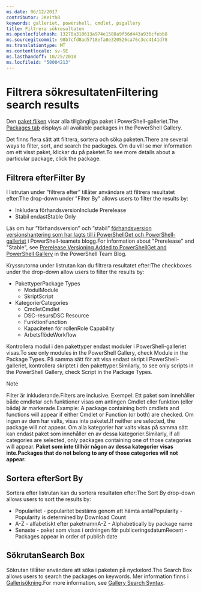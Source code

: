 ```yaml
---
ms.date: 06/12/2017
contributor: JKeithB
keywords: galleriet, powershell, cmdlet, psgallery
title: Filtrera sökresultaten
ms.openlocfilehash: 13270a310613a974e1588a9f56d443a936cfebb8
ms.sourcegitcommit: 98b7cfd8ad5718efa8e320526ca76c3cc4141d78
ms.translationtype: MT
ms.contentlocale: sv-SE
ms.lasthandoff: 10/25/2018
ms.locfileid: "50004213"
---
```

# <a name="filtering-search-results"></a><span data-ttu-id="957e4-103">Filtrera sökresultaten</span><span class="sxs-lookup"><span data-stu-id="957e4-103">Filtering search results</span></span>

<span data-ttu-id="957e4-104">Den [paket fliken](https://www.powershellgallery.com/packages) visar alla tillgängliga paket i PowerShell-galleriet.</span><span class="sxs-lookup"><span data-stu-id="957e4-104">The [Packages tab](https://www.powershellgallery.com/packages) displays all available packages in the PowerShell Gallery.</span></span>

<span data-ttu-id="957e4-105">Det finns flera sätt att filtrera, sortera och söka paketen.</span><span class="sxs-lookup"><span data-stu-id="957e4-105">There are several ways to filter, sort, and search the packages.</span></span>
<span data-ttu-id="957e4-106">Om du vill se mer information om ett visst paket, klickar du på paketet.</span><span class="sxs-lookup"><span data-stu-id="957e4-106">To see more details about a particular package, click the package.</span></span>

## <a name="filter-by"></a><span data-ttu-id="957e4-107">Filtrera efter</span><span class="sxs-lookup"><span data-stu-id="957e4-107">Filter By</span></span>

<span data-ttu-id="957e4-108">I listrutan under ”filtrera efter” tillåter användare att filtrera resultatet efter:</span><span class="sxs-lookup"><span data-stu-id="957e4-108">The drop-down under "Filter By" allows users to filter the results by:</span></span>
- <span data-ttu-id="957e4-109">Inkludera förhandsversion</span><span class="sxs-lookup"><span data-stu-id="957e4-109">Include Prerelease</span></span>
- <span data-ttu-id="957e4-110">Stabil endast</span><span class="sxs-lookup"><span data-stu-id="957e4-110">Stable Only</span></span>

<span data-ttu-id="957e4-111">Läs om hur ”förhandsversion” och ”stabil” [förhandsversion versionshantering som har lagts till i PowerShellGet och PowerShell-galleriet](https://blogs.msdn.microsoft.com/powershell/2017/12/05/prerelease-versioning-added-to-powershellget-and-powershell-gallery/) i PowerShell-teamets blogg.</span><span class="sxs-lookup"><span data-stu-id="957e4-111">For information about "Prerelease" and "Stable", see [Prerelease Versioning Added to PowerShellGet and PowerShell Gallery](https://blogs.msdn.microsoft.com/powershell/2017/12/05/prerelease-versioning-added-to-powershellget-and-powershell-gallery/) in the PowerShell Team Blog.</span></span>

<span data-ttu-id="957e4-112">Kryssrutorna under listrutan kan du filtrera resultatet efter:</span><span class="sxs-lookup"><span data-stu-id="957e4-112">The checkboxes under the drop-down allow users to filter the results by:</span></span>
- <span data-ttu-id="957e4-113">Pakettyper</span><span class="sxs-lookup"><span data-stu-id="957e4-113">Package Types</span></span>
  - <span data-ttu-id="957e4-114">Modul</span><span class="sxs-lookup"><span data-stu-id="957e4-114">Module</span></span>
  - <span data-ttu-id="957e4-115">Skript</span><span class="sxs-lookup"><span data-stu-id="957e4-115">Script</span></span>
- <span data-ttu-id="957e4-116">Kategorier</span><span class="sxs-lookup"><span data-stu-id="957e4-116">Categories</span></span>
  - <span data-ttu-id="957e4-117">Cmdlet</span><span class="sxs-lookup"><span data-stu-id="957e4-117">Cmdlet</span></span>
  - <span data-ttu-id="957e4-118">DSC-resurs</span><span class="sxs-lookup"><span data-stu-id="957e4-118">DSC Resource</span></span>
  - <span data-ttu-id="957e4-119">Funktion</span><span class="sxs-lookup"><span data-stu-id="957e4-119">Function</span></span>
  - <span data-ttu-id="957e4-120">Kapaciteten för rollen</span><span class="sxs-lookup"><span data-stu-id="957e4-120">Role Capability</span></span>
  - <span data-ttu-id="957e4-121">Arbetsflöde</span><span class="sxs-lookup"><span data-stu-id="957e4-121">Workflow</span></span>

<span data-ttu-id="957e4-122">Kontrollera modul i den pakettyper endast moduler i PowerShell-galleriet visas.</span><span class="sxs-lookup"><span data-stu-id="957e4-122">To see only modules in the PowerShell Gallery, check Module in the Package Types.</span></span>
<span data-ttu-id="957e4-123">På samma sätt för att visa endast skript i PowerShell-galleriet, kontrollera skriptet i den pakettyper.</span><span class="sxs-lookup"><span data-stu-id="957e4-123">Similarly, to see only scripts in the PowerShell Gallery, check Script in the Package Types.</span></span>

> [!NOTE]
> <span data-ttu-id="957e4-124">Filter är inkluderande.</span><span class="sxs-lookup"><span data-stu-id="957e4-124">Filters are inclusive.</span></span>
> <span data-ttu-id="957e4-125">Exempel: Ett paket som innehåller både cmdletar och funktioner visas om antingen Cmdlet eller funktion (eller båda) är markerade.</span><span class="sxs-lookup"><span data-stu-id="957e4-125">Example: A package containing both cmdlets and functions will appear if either Cmdlet or Function (or both) are checked.</span></span>
> <span data-ttu-id="957e4-126">Om ingen av dem har valts, visas inte paketet.</span><span class="sxs-lookup"><span data-stu-id="957e4-126">If neither are selected, the package will not appear.</span></span>
> <span data-ttu-id="957e4-127">Om alla kategorier har valts visas på samma sätt kan endast paket som innehåller en av dessa kategorier.</span><span class="sxs-lookup"><span data-stu-id="957e4-127">Similarly, if all categories are selected, only packages containing one of those categories will appear.</span></span>
> <span data-ttu-id="957e4-128">**Paket som inte tillhör någon av dessa kategorier visas inte.**</span><span class="sxs-lookup"><span data-stu-id="957e4-128">**Packages that do not belong to any of those categories will not appear.**</span></span>

## <a name="sort-by"></a><span data-ttu-id="957e4-129">Sortera efter</span><span class="sxs-lookup"><span data-stu-id="957e4-129">Sort By</span></span>

<span data-ttu-id="957e4-130">Sortera efter listrutan kan du sortera resultaten efter:</span><span class="sxs-lookup"><span data-stu-id="957e4-130">The Sort By drop-down allows users to sort the results by:</span></span>
- <span data-ttu-id="957e4-131">Popularitet - popularitet bestäms genom att hämta antal</span><span class="sxs-lookup"><span data-stu-id="957e4-131">Popularity - Popularity is determined by Download Count</span></span>
- <span data-ttu-id="957e4-132">A-Z - alfabetiskt efter paketnamn</span><span class="sxs-lookup"><span data-stu-id="957e4-132">A-Z - Alphabetically by package name</span></span>
- <span data-ttu-id="957e4-133">Senaste - paket som visas i ordningen för publiceringsdatum</span><span class="sxs-lookup"><span data-stu-id="957e4-133">Recent - Packages appear in order of publish date</span></span>

## <a name="search-box"></a><span data-ttu-id="957e4-134">Sökrutan</span><span class="sxs-lookup"><span data-stu-id="957e4-134">Search Box</span></span>

<span data-ttu-id="957e4-135">Sökrutan tillåter användare att söka i paketen på nyckelord.</span><span class="sxs-lookup"><span data-stu-id="957e4-135">The Search Box allows users to search the packages on keywords.</span></span>
<span data-ttu-id="957e4-136">Mer information finns i [Gallerisökning](search-syntax.md).</span><span class="sxs-lookup"><span data-stu-id="957e4-136">For more information, see [Gallery Search Syntax](search-syntax.md).</span></span>
